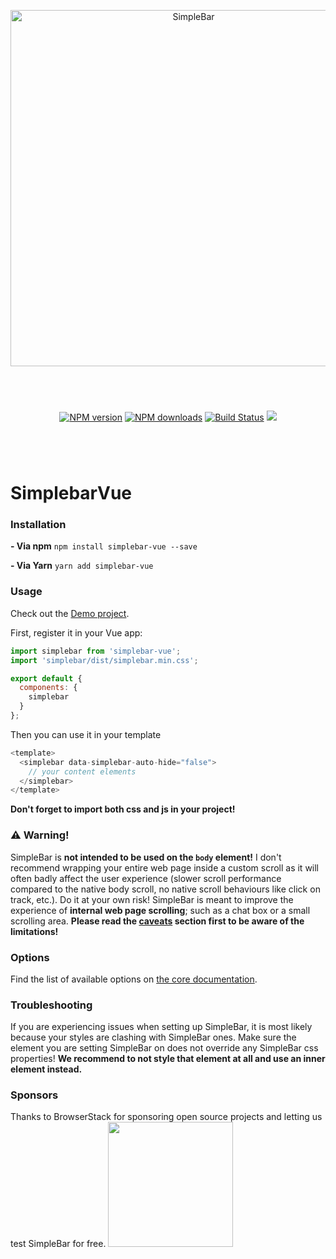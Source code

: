 <p align="center">
  <img src="https://user-images.githubusercontent.com/527559/66231995-3cd0c380-e6be-11e9-8782-c50c834aac93.png" width="570" alt="SimpleBar" />
</p>
<br/>
<p align="center" style="margin: 40px;">
  <a href="https://npmjs.org/package/simplebar-vue"><img alt="NPM version" src="https://img.shields.io/npm/v/simplebar-vue.svg?style=flat-square" /></a>
  <a href="https://npmjs.org/package/simplebar-vue"><img alt="NPM downloads" src="https://img.shields.io/npm/dm/simplebar-vue.svg?style=flat-square"></a>
  <a href="https://travis-ci.org/grsmto/simplebar"><img alt="Build Status" src="https://img.shields.io/travis/grsmto/simplebar/master.svg?style=flat-square" /></a>
  <a href="https://automate.browserstack.com/public-build/amtTU2pEa1FjNmpabTBCbUh2b3FpbFZQaXhNd1Q3bEg0L1dlSzd2SGN2Zz0tLWpjK1ZwWWRNWnVGQWI4OXphWGRISEE9PQ==--39b14340be576db5bd01b020627cd17414003bfb%"><img src='https://automate.browserstack.com/badge.svg?badge_key=amtTU2pEa1FjNmpabTBCbUh2b3FpbFZQaXhNd1Q3bEg0L1dlSzd2SGN2Zz0tLWpjK1ZwWWRNWnVGQWI4OXphWGRISEE9PQ==--39b14340be576db5bd01b020627cd17414003bfb%'/></a>
</p>
<br/>

# SimplebarVue

### Installation

**- Via npm**
`npm install simplebar-vue --save`

**- Via Yarn**
`yarn add simplebar-vue`

### Usage

Check out the [Demo project](https://github.com/Grsmto/simplebar/blob/master/examples/vue).

First, register it in your Vue app:

```js
import simplebar from 'simplebar-vue';
import 'simplebar/dist/simplebar.min.css';

export default {
  components: {
    simplebar
  }
};
```

Then you can use it in your template

```js
<template>
  <simplebar data-simplebar-auto-hide="false">
    // your content elements
  </simplebar>
</template>
```

**Don't forget to import both css and js in your project!**

### :warning: Warning!

SimpleBar is **not intended to be used on the `body` element!** I don't recommend wrapping your entire web page inside a custom scroll as it will often badly affect the user experience (slower scroll performance compared to the native body scroll, no native scroll behaviours like click on track, etc.). Do it at your own risk! SimpleBar is meant to improve the experience of **internal web page scrolling**; such as a chat box or a small scrolling area. **Please read the [caveats](#5-caveats) section first to be aware of the limitations!**

### Options

Find the list of available options on [the core documentation](https://github.com/Grsmto/simplebar/blob/master/packages/simplebar/README.md#options).

### Troubleshooting

If you are experiencing issues when setting up SimpleBar, it is most likely because your styles are clashing with SimpleBar ones. Make sure the element you are setting SimpleBar on does not override any SimpleBar css properties! **We recommend to not style that element at all and use an inner element instead.**

### Sponsors

Thanks to BrowserStack for sponsoring open source projects and letting us test SimpleBar for free.
<a href="https://www.browserstack.com" target="_blank">
<img src="https://user-images.githubusercontent.com/15015324/45184727-368fbf80-b1fe-11e8-8827-08dbc80b0fb1.png" width="200">
</a>
